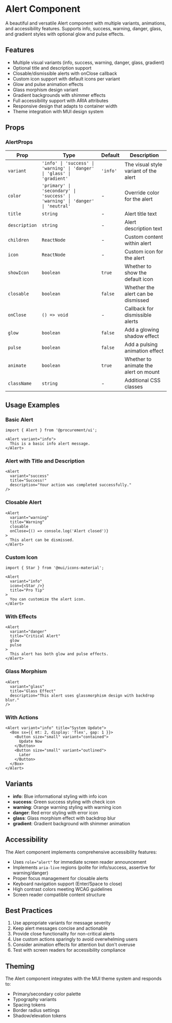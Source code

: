 # Alert Component

A beautiful and versatile Alert component with multiple variants, animations, and accessibility features. Supports info, success, warning, danger, glass, and gradient styles with optional glow and pulse effects.

## Features

- Multiple visual variants (info, success, warning, danger, glass, gradient)
- Optional title and description support
- Closable/dismissible alerts with onClose callback
- Custom icon support with default icons per variant
- Glow and pulse animation effects
- Glass morphism design variant
- Gradient backgrounds with shimmer effects
- Full accessibility support with ARIA attributes
- Responsive design that adapts to container width
- Theme integration with MUI design system

## Props

### AlertProps

| Prop | Type | Default | Description |
|------|------|---------|-------------|
| `variant` | `'info' \| 'success' \| 'warning' \| 'danger' \| 'glass' \| 'gradient'` | `'info'` | The visual style variant of the alert |
| `color` | `'primary' \| 'secondary' \| 'success' \| 'warning' \| 'danger' \| 'neutral'` | - | Override color for the alert |
| `title` | `string` | - | Alert title text |
| `description` | `string` | - | Alert description text |
| `children` | `ReactNode` | - | Custom content within alert |
| `icon` | `ReactNode` | - | Custom icon for the alert |
| `showIcon` | `boolean` | `true` | Whether to show the default icon |
| `closable` | `boolean` | `false` | Whether the alert can be dismissed |
| `onClose` | `() => void` | - | Callback for dismissible alerts |
| `glow` | `boolean` | `false` | Add a glowing shadow effect |
| `pulse` | `boolean` | `false` | Add a pulsing animation effect |
| `animate` | `boolean` | `true` | Whether to animate the alert on mount |
| `className` | `string` | - | Additional CSS classes |

## Usage Examples

### Basic Alert

```tsx
import { Alert } from '@procurement/ui';

<Alert variant="info">
  This is a basic info alert message.
</Alert>
```

### Alert with Title and Description

```tsx
<Alert 
  variant="success" 
  title="Success!" 
  description="Your action was completed successfully."
/>
```

### Closable Alert

```tsx
<Alert 
  variant="warning" 
  title="Warning" 
  closable
  onClose={() => console.log('Alert closed')}
>
  This alert can be dismissed.
</Alert>
```

### Custom Icon

```tsx
import { Star } from '@mui/icons-material';

<Alert 
  variant="info" 
  icon={<Star />}
  title="Pro Tip"
>
  You can customize the alert icon.
</Alert>
```

### With Effects

```tsx
<Alert 
  variant="danger" 
  title="Critical Alert" 
  glow
  pulse
>
  This alert has both glow and pulse effects.
</Alert>
```

### Glass Morphism

```tsx
<Alert 
  variant="glass" 
  title="Glass Effect"
  description="This alert uses glassmorphism design with backdrop blur."
/>
```

### With Actions

```tsx
<Alert variant="info" title="System Update">
  <Box sx={{ mt: 2, display: 'flex', gap: 1 }}>
    <Button size="small" variant="contained">
      Update Now
    </Button>
    <Button size="small" variant="outlined">
      Later
    </Button>
  </Box>
</Alert>
```

## Variants

- **info**: Blue informational styling with info icon
- **success**: Green success styling with check icon
- **warning**: Orange warning styling with warning icon  
- **danger**: Red error styling with error icon
- **glass**: Glass morphism effect with backdrop blur
- **gradient**: Gradient background with shimmer animation

## Accessibility

The Alert component implements comprehensive accessibility features:

- Uses `role="alert"` for immediate screen reader announcement
- Implements `aria-live` regions (polite for info/success, assertive for warning/danger)
- Proper focus management for closable alerts
- Keyboard navigation support (Enter/Space to close)
- High contrast colors meeting WCAG guidelines
- Screen reader compatible content structure

## Best Practices

1. Use appropriate variants for message severity
2. Keep alert messages concise and actionable
3. Provide close functionality for non-critical alerts
4. Use custom actions sparingly to avoid overwhelming users
5. Consider animation effects for attention but don't overuse
6. Test with screen readers for accessibility compliance

## Theming

The Alert component integrates with the MUI theme system and responds to:
- Primary/secondary color palette
- Typography variants
- Spacing tokens
- Border radius settings
- Shadow/elevation tokens